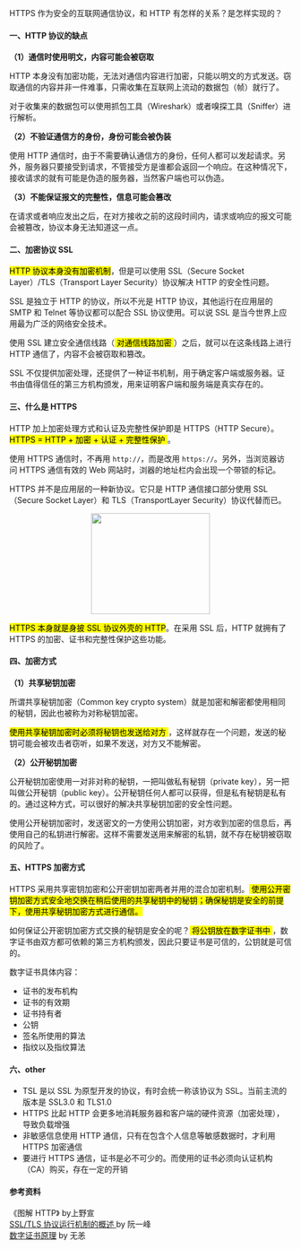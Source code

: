 HTTPS 作为安全的互联网通信协议，和 HTTP 有怎样的关系？是怎样实现的？


#### 一、HTTP 协议的缺点

**（1）通信时使用明文，内容可能会被窃取**

HTTP 本身没有加密功能，无法对通信内容进行加密，只能以明文的方式发送。窃取通信的内容并非一件难事，只需收集在互联网上流动的数据包（帧）就行了。

对于收集来的数据包可以使用抓包工具（Wireshark）或者嗅探工具（Sniffer）进行解析。

**（2）不验证通信方的身份，身份可能会被伪装**

使用 HTTP 通信时，由于不需要确认通信方的身份，任何人都可以发起请求。另外，服务器只要接受到请求，不管接受方是谁都会返回一个响应。在这种情况下，接收请求的就有可能是伪造的服务器，当然客户端也可以伪造。

**（3）不能保证报文的完整性，信息可能会篡改**

在请求或者响应发出之后，在对方接收之前的这段时间内，请求或响应的报文可能会被篡改，协议本身无法知道这一点。

#### 二、加密协议 SSL

<mark>HTTP 协议本身没有加密机制</mark>，但是可以使用 SSL（Secure Socket Layer）/TLS（Transport Layer Security）协议解决 HTTP 的安全性问题。

SSL 是独立于 HTTP 的协议，所以不光是 HTTP 协议，其他运行在应用层的 SMTP 和 Telnet 等协议都可以配合 SSL 协议使用。可以说 SSL 是当今世界上应用最为广泛的网络安全技术。

使用 SSL 建立安全通信线路（<mark> 对通信线路加密 </mark>）之后，就可以在这条线路上进行 HTTP 通信了，内容不会被窃取和篡改。

SSL  不仅提供加密处理，还提供了一种证书机制，用于确定客户端或服务器。证书由值得信任的第三方机构颁发，用来证明客户端和服务端是真实存在的。

#### 三、什么是 HTTPS

HTTP 加上加密处理方式和认证及完整性保护即是 HTTPS（HTTP Secure）。<mark>HTTPS = HTTP + 加密 + 认证 + 完整性保护 </mark>。

使用 HTTPS 通信时，不再用 `http://`，而是改用 `https://`。另外，当浏览器访问 HTTPS 通信有效的 Web 网站时，浏器的地址栏内会出现一个带锁的标记。

HTTPS 并不是应用层的一种新协议。它只是 HTTP 通信接口部分使用 SSL（Secure Socket Layer）和 TLS（TransportLayer Security）协议代替而已。

<center>
<img src="https://img-blog.csdn.net/20180816214538887"  width=65% height=180>
</center>

<mark>HTTPS 本身就是身披 SSL 协议外壳的 HTTP</mark>。在采用 SSL 后，HTTP 就拥有了 HTTPS 的加密、证书和完整性保护这些功能。

#### 四、加密方式

**（1）共享秘钥加密**

所谓共享秘钥加密（Common key crypto system）就是加密和解密都使用相同的秘钥，因此也被称为对称秘钥加密。

<mark> 使用共享秘钥加密时必须将秘钥也发送给对方 </mark>，这样就存在一个问题，发送的秘钥可能会被攻击者窃听，如果不发送，对方又不能解密。

**（2）公开秘钥加密**

公开秘钥加密使用一对非对称的秘钥，一把叫做私有秘钥（private key），另一把叫做公开秘钥（public key）。公开秘钥任何人都可以获得，但是私有秘钥是私有的。通过这种方式，可以很好的解决共享秘钥加密的安全性问题。

使用公开秘钥加密时，发送密文的一方使用公钥加密，对方收到加密的信息后，再使用自己的私钥进行解密。这样不需要发送用来解密的私钥，就不存在秘钥被窃取的风险了。

#### 五、HTTPS 加密方式

HTTPS 采用共享密钥加密和公开密钥加密两者并用的混合加密机制。<mark> 使用公开密钥加密方式安全地交换在稍后使用的共享秘钥中的秘钥；确保秘钥是安全的前提下，使用共享秘钥加密方式进行通信。</mark>

如何保证公开密钥加密方式交换的秘钥是安全的呢？<mark> 将公钥放在数字证书中 </mark>，数字证书由双方都可依赖的第三方机构颁发，因此只要证书是可信的，公钥就是可信的。

数字证书具体内容：

 - 证书的发布机构
 - 证书的有效期
 - 证书持有者
 - 公钥
 - 签名所使用的算法
 - 指纹以及指纹算法

#### 六、other

 - TSL 是以 SSL 为原型开发的协议，有时会统一称该协议为 SSL。当前主流的版本是 SSL3.0 和 TLS1.0
 - HTTPS 比起 HTTP 会更多地消耗服务器和客户端的硬件资源（加密处理），导致负载增强
 - 非敏感信息使用 HTTP 通信，只有在包含个人信息等敏感数据时，才利用 HTTPS 加密通信
 - 要进行 HTTPS 通信，证书是必不可少的。而使用的证书必须向认证机构（CA）购买，存在一定的开销

#### 参考资料

《图解 HTTP》 by上野宣 <br>
[SSL/TLS 协议运行机制的概述 ](http://www.ruanyifeng.com/blog/2014/02/ssl_tls.html) by 阮一峰 <br>
[数字证书原理](https://www.cnblogs.com/JeffreySun/archive/2010/06/24/1627247.html#!comments) by 无恙 <br>